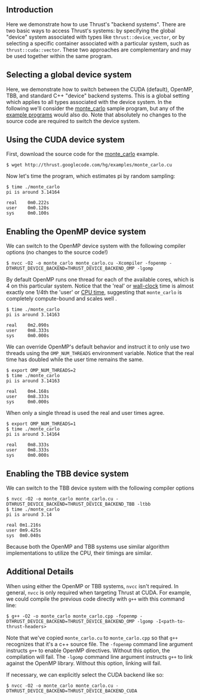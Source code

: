 Introduction
------------

Here we demonstrate how to use Thrust's "backend systems". There are two basic ways to access Thrust's systems: by specifying the global "device" system associated with types like ```thrust::device_vector```, or by selecting a specific container associated with a particular system, such as ```thrust::cuda::vector```. These two approaches are complementary and may be used together within the same program.

Selecting a global device system
--------------------------------

Here, we demonstrate how to switch between the CUDA (default), OpenMP, TBB, and standard C++ "device" backend systems. This is a global setting which applies to all types associated with the device system. In the following we'll consider the [monte_carlo](http://thrust.googlecode.com/hg/examples/monte_carlo.cu) sample program, but any of the [example programs](http://code.google.com/p/thrust/source/browse/trunk/examples/) would also do. Note that absolutely no changes to the source code are required to switch the device system.

Using the CUDA device system
----------------------------

First, download the source code for the [monte_carlo](http://thrust.googlecode.com/hg/examples/monte_carlo.cu) example.

    $ wget http://thrust.googlecode.com/hg/examples/monte_carlo.cu

Now let's time the program, which estimates pi by random sampling:

    $ time ./monte_carlo
    pi is around 3.14164

    real    0m0.222s
    user    0m0.120s
    sys     0m0.100s

Enabling the OpenMP device system
---------------------------------

We can switch to the OpenMP device system with the following compiler options (no changes to the source code!)

    $ nvcc -O2 -o monte_carlo monte_carlo.cu -Xcompiler -fopenmp -DTHRUST_DEVICE_BACKEND=THRUST_DEVICE_BACKEND_OMP -lgomp

By default OpenMP runs one thread for each of the available cores, which is 4 on this particular system. Notice that the 'real' or [wall-clock](http://en.wikipedia.org/wiki/Wall_clock_time) time is almost exactly one 1/4th the 'user' or [CPU time](http://en.wikipedia.org/wiki/System_time), suggesting that ```monte_carlo``` is completely compute-bound and scales well .

    $ time ./monte_carlo 
    pi is around 3.14163

    real    0m2.090s
    user    0m8.333s
    sys     0m0.000s

We can override OpenMP's default behavior and instruct it to only use two threads using the ```OMP_NUM_THREADS``` environment variable. Notice that the real time has doubled while the user time remains the same.

    $ export OMP_NUM_THREADS=2
    $ time ./monte_carlo 
    pi is around 3.14163

    real    0m4.168s
    user    0m8.333s
    sys     0m0.000s

When only a single thread is used the real and user times agree.

    $ export OMP_NUM_THREADS=1
    $ time ./monte_carlo 
    pi is around 3.14164

    real    0m8.333s
    user    0m8.333s
    sys     0m0.000s

Enabling the TBB device system
------------------------------

We can switch to the TBB device system with the following compiler options

    $ nvcc -O2 -o monte_carlo monte_carlo.cu -DTHRUST_DEVICE_BACKEND=THRUST_DEVICE_BACKEND_TBB -ltbb
    $ time ./monte_carlo
    pi is around 3.14

    real 0m1.216s
    user 0m9.425s
    sys  0m0.040s


Because both the OpenMP and TBB systems use similar algorithm implementations to utilize the CPU, their timings are similar.

Additional Details
------------------

When using either the OpenMP or TBB systems, ```nvcc``` isn't required. In general, ```nvcc``` is only required when targeting Thrust at CUDA. For example, we could compile the previous code directly with ```g++``` with this command line:

    $ g++ -O2 -o monte_carlo monte_carlo.cpp -fopenmp -DTHRUST_DEVICE_BACKEND=THRUST_DEVICE_BACKEND_OMP -lgomp -I<path-to-thrust-headers>

Note that we've copied ```monte_carlo.cu``` to ```monte_carlo.cpp``` so that ```g++``` recognizes that it's a c++ source file. The ```-fopenmp``` command line argument instructs ```g++``` to enable OpenMP directives. Without this option, the compilation will fail. The ```-lgomp``` command line argument instructs ```g++``` to link against the OpenMP library. Without this option, linking will fail.

If necessary, we can explicitly select the CUDA backend like so:

    $ nvcc -O2 -o monte_carlo monte_carlo.cu -DTHRUST_DEVICE_BACKEND=THRUST_DEVICE_BACKEND_CUDA
